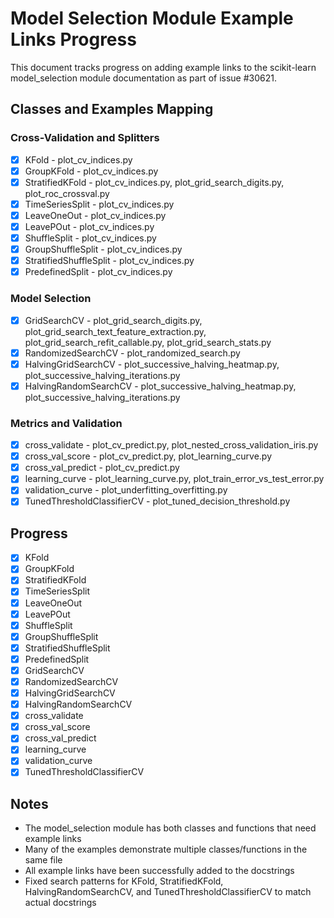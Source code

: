# Model Selection Module Example Links Progress

This document tracks progress on adding example links to the scikit-learn model_selection module documentation as part of issue #30621.

## Classes and Examples Mapping

### Cross-Validation and Splitters
- [x] KFold - plot_cv_indices.py
- [x] GroupKFold - plot_cv_indices.py
- [x] StratifiedKFold - plot_cv_indices.py, plot_grid_search_digits.py, plot_roc_crossval.py
- [x] TimeSeriesSplit - plot_cv_indices.py
- [x] LeaveOneOut - plot_cv_indices.py
- [x] LeavePOut - plot_cv_indices.py
- [x] ShuffleSplit - plot_cv_indices.py
- [x] GroupShuffleSplit - plot_cv_indices.py
- [x] StratifiedShuffleSplit - plot_cv_indices.py
- [x] PredefinedSplit - plot_cv_indices.py

### Model Selection
- [x] GridSearchCV - plot_grid_search_digits.py, plot_grid_search_text_feature_extraction.py, plot_grid_search_refit_callable.py, plot_grid_search_stats.py
- [x] RandomizedSearchCV - plot_randomized_search.py
- [x] HalvingGridSearchCV - plot_successive_halving_heatmap.py, plot_successive_halving_iterations.py
- [x] HalvingRandomSearchCV - plot_successive_halving_heatmap.py, plot_successive_halving_iterations.py

### Metrics and Validation
- [x] cross_validate - plot_cv_predict.py, plot_nested_cross_validation_iris.py
- [x] cross_val_score - plot_cv_predict.py, plot_learning_curve.py
- [x] cross_val_predict - plot_cv_predict.py
- [x] learning_curve - plot_learning_curve.py, plot_train_error_vs_test_error.py
- [x] validation_curve - plot_underfitting_overfitting.py
- [x] TunedThresholdClassifierCV - plot_tuned_decision_threshold.py

## Progress

- [x] KFold
- [x] GroupKFold
- [x] StratifiedKFold
- [x] TimeSeriesSplit
- [x] LeaveOneOut
- [x] LeavePOut
- [x] ShuffleSplit
- [x] GroupShuffleSplit
- [x] StratifiedShuffleSplit
- [x] PredefinedSplit
- [x] GridSearchCV
- [x] RandomizedSearchCV
- [x] HalvingGridSearchCV
- [x] HalvingRandomSearchCV
- [x] cross_validate
- [x] cross_val_score
- [x] cross_val_predict
- [x] learning_curve
- [x] validation_curve
- [x] TunedThresholdClassifierCV

## Notes
- The model_selection module has both classes and functions that need example links
- Many of the examples demonstrate multiple classes/functions in the same file
- All example links have been successfully added to the docstrings
- Fixed search patterns for KFold, StratifiedKFold, HalvingRandomSearchCV, and TunedThresholdClassifierCV to match actual docstrings
